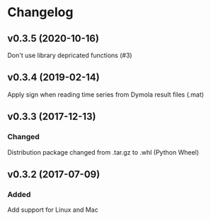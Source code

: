 # Changelog

## v0.3.5 (2020-10-16)

Don't use library depricated functions (#3)

## v0.3.4 (2019-02-14)

Apply sign when reading time series from Dymola result files (.mat)

## v0.3.3 (2017-12-13)

### Changed

Distribution package changed from .tar.gz to .whl (Python Wheel)

## v0.3.2 (2017-07-09)

### Added

Add support for Linux and Mac
